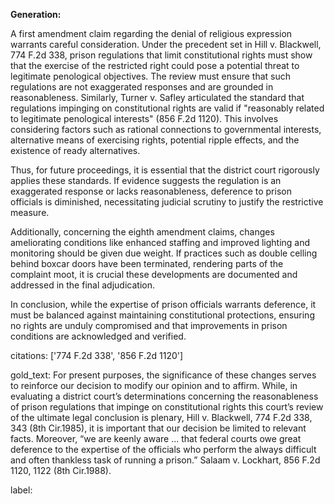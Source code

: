 **Generation:**

A first amendment claim regarding the denial of religious expression warrants careful consideration. Under the precedent set in Hill v. Blackwell, 774 F.2d 338, prison regulations that limit constitutional rights must show that the exercise of the restricted right could pose a potential threat to legitimate penological objectives. The review must ensure that such regulations are not exaggerated responses and are grounded in reasonableness. Similarly, Turner v. Safley articulated the standard that regulations impinging on constitutional rights are valid if "reasonably related to legitimate penological interests" (856 F.2d 1120). This involves considering factors such as rational connections to governmental interests, alternative means of exercising rights, potential ripple effects, and the existence of ready alternatives.

Thus, for future proceedings, it is essential that the district court rigorously applies these standards. If evidence suggests the regulation is an exaggerated response or lacks reasonableness, deference to prison officials is diminished, necessitating judicial scrutiny to justify the restrictive measure.

Additionally, concerning the eighth amendment claims, changes ameliorating conditions like enhanced staffing and improved lighting and monitoring should be given due weight. If practices such as double celling behind boxcar doors have been terminated, rendering parts of the complaint moot, it is crucial these developments are documented and addressed in the final adjudication.

In conclusion, while the expertise of prison officials warrants deference, it must be balanced against maintaining constitutional protections, ensuring no rights are unduly compromised and that improvements in prison conditions are acknowledged and verified.

citations: ['774 F.2d 338', '856 F.2d 1120']

gold_text: For present purposes, the significance of these changes serves to reinforce our decision to modify our opinion and to affirm. While, in evaluating a district court’s determinations concerning the reasonableness of prison regulations that impinge on constitutional rights this court’s review of the ultimate legal conclusion is plenary, Hill v. Blackwell, 774 F.2d 338, 343 (8th Cir.1985), it is important that our decision be limited to relevant facts. Moreover, “we are keenly aware ... that federal courts owe great deference to the expertise of the officials who perform the always difficult and often thankless task of running a prison.” Salaam v. Lockhart, 856 F.2d 1120, 1122 (8th Cir.1988).

label: 